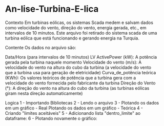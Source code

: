 # An-lise-Turbina-E-lica
Contexto
Em turbinas eólicas, os sistemas Scada medem e salvam dados como velocidade do vento, direção do vento, energia gerada, etc., em intervalos de 10 minutos. Este arquivo foi retirado do sistema scada de uma turbina eólica que está funcionando e gerando energia na Turquia.

Contente
Os dados no arquivo são:

Data/Hora (para intervalos de 10 minutos)
LV ActivePower (kW): A potência gerada pela turbina naquele momento
Velocidade do vento (m/s): A velocidade do vento na altura do cubo da turbina (a velocidade do vento que a turbina usa para geração de eletricidade)
Curva_de_potência teórica (KWh): Os valores teóricos de potência que a turbina gera com a velocidade do vento fornecida pelo fabricante da turbina
Direção do Vento (°): A direção do vento na altura do cubo da turbina (as turbinas eólicas giram nesta direção automaticamente)

Logica
1 - Importando Bibliotecas
2 - Lendo o arquivo
3 - Plotando os dados em um gráfico - Real
    Plotando os dados em um gráfico - Teórica
4 - Criando "limites aceitáveis"
5 - Adicionando lista "dentro_limite" ao dataframe:
6 - Plotando novamente o gráfico:
